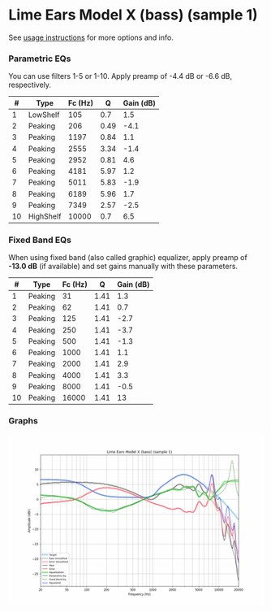 # Lime Ears Model X (bass) (sample 1)
See [usage instructions](https://github.com/jaakkopasanen/AutoEq#usage) for more options and info.

### Parametric EQs
You can use filters 1-5 or 1-10. Apply preamp of -4.4 dB or -6.6 dB, respectively.

|   # | Type      |   Fc (Hz) |    Q |   Gain (dB) |
|-----|-----------|-----------|------|-------------|
|   1 | LowShelf  |       105 | 0.7  |         1.5 |
|   2 | Peaking   |       206 | 0.49 |        -4.1 |
|   3 | Peaking   |      1197 | 0.84 |         1.1 |
|   4 | Peaking   |      2555 | 3.34 |        -1.4 |
|   5 | Peaking   |      2952 | 0.81 |         4.6 |
|   6 | Peaking   |      4181 | 5.97 |         1.2 |
|   7 | Peaking   |      5011 | 5.83 |        -1.9 |
|   8 | Peaking   |      6189 | 5.96 |         1.7 |
|   9 | Peaking   |      7349 | 2.57 |        -2.5 |
|  10 | HighShelf |     10000 | 0.7  |         6.5 |

### Fixed Band EQs
When using fixed band (also called graphic) equalizer, apply preamp of **-13.0 dB** (if available) and set gains manually with these parameters.

|   # | Type    |   Fc (Hz) |    Q |   Gain (dB) |
|-----|---------|-----------|------|-------------|
|   1 | Peaking |        31 | 1.41 |         1.3 |
|   2 | Peaking |        62 | 1.41 |         0.7 |
|   3 | Peaking |       125 | 1.41 |        -2.7 |
|   4 | Peaking |       250 | 1.41 |        -3.7 |
|   5 | Peaking |       500 | 1.41 |        -1.3 |
|   6 | Peaking |      1000 | 1.41 |         1.1 |
|   7 | Peaking |      2000 | 1.41 |         2.9 |
|   8 | Peaking |      4000 | 1.41 |         3.3 |
|   9 | Peaking |      8000 | 1.41 |        -0.5 |
|  10 | Peaking |     16000 | 1.41 |        13   |

### Graphs
![](./Lime%20Ears%20Model%20X%20(bass)%20(sample%201).png)
